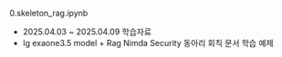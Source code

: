 0.skeleton_rag.ipynb 
- 2025.04.03 ~ 2025.04.09 학습자료
- lg exaone3.5 model + Rag Nimda Security 동아리 회칙 문서 학습 예제
